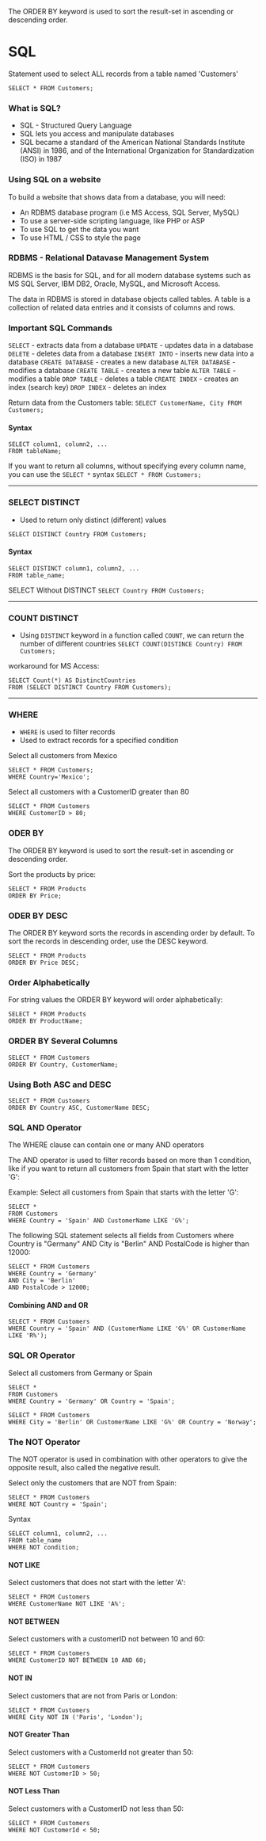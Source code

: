The ORDER BY keyword is used to sort the result-set in ascending or descending order.

# SQL

Statement used to select ALL records from a table named 'Customers'

```
SELECT * FROM Customers;
```
### What is SQL?
- SQL - Structured Query Language
- SQL lets you access and manipulate databases
- SQL became a standard of the American National Standards Institute (ANSI) in 1986, and of the International Organization for Standardization (ISO) in 1987

### Using SQL on a website
To build a website that shows data from a database, you will need:
- An RDBMS database program (i.e MS Access, SQL Server, MySQL)
- To use a server-side scripting language, like PHP or ASP
- To use SQL to get the data you want
- To use HTML / CSS to style the page

### RDBMS - Relational Datavase Management System
RDBMS is the basis for SQL, and for all modern database systems such as MS SQL Server, IBM DB2, Oracle, MySQL, and Microsoft Access.

The data in RDBMS is stored in database objects called tables. A table is a collection of related data entries and it consists of columns and rows.

### Important SQL Commands
```SELECT``` - extracts data from a database
```UPDATE``` - updates data in a database
```DELETE``` - deletes data from a database
```INSERT INTO``` - inserts new data into a database
```CREATE DATABASE``` - creates a new database
```ALTER DATABASE``` - modifies a database
```CREATE TABLE``` - creates a new table
```ALTER TABLE``` - modifies a table
```DROP TABLE``` - deletes a table
```CREATE INDEX``` - creates an index (search key)
```DROP INDEX``` - deletes an index

Return data from the Customers table:
```SELECT CustomerName, City FROM Customers;```

#### Syntax
```
SELECT column1, column2, ...
FROM tableName;
```

If you want to return all columns, without specifying every column name, you can use the ```SELECT *``` syntax
```SELECT * FROM Customers;```

---------------------------

### SELECT DISTINCT 
- Used to return only distinct (different) values

```SELECT DISTINCT Country FROM Customers;```

#### Syntax
```
SELECT DISTINCT column1, column2, ...
FROM table_name;
```

SELECT Without DISTINCT
```SELECT Country FROM Customers;```

---------------------------

### COUNT DISTINCT
- Using ```DISTINCT``` keyword in a function called ```COUNT```, we can return the number of different countries
```SELECT COUNT(DISTINCE Country) FROM Customers;```

workaround for MS Access:
```
SELECT Count(*) AS DistinctCountries
FROM (SELECT DISTINCT Country FROM Customers);
```

---------------------------

### WHERE
- ```WHERE``` is used to filter records
- Used to extract records for a specified condition

Select all customers from Mexico
```
SELECT * FROM Customers;
WHERE Country='Mexico';
```

Select all customers with a CustomerID greater than 80

```
SELECT * FROM Customers
WHERE CustomerID > 80;
```

### ODER BY
The ORDER BY keyword is used to sort the result-set in ascending or descending order.

Sort the products by price:
```
SELECT * FROM Products
ORDER BY Price;
```

### ODER BY DESC
The ORDER BY keyword sorts the records in ascending order by default. To sort the records in descending order, use the DESC keyword.

```
SELECT * FROM Products
ORDER BY Price DESC;
```


### Order Alphabetically
For string values the ORDER BY keyword will order alphabetically:

```
SELECT * FROM Products
ORDER BY ProductName;
```

### ORDER BY Several Columns
```
SELECT * FROM Customers
ORDER BY Country, CustomerName;
```

### Using Both ASC and DESC
```
SELECT * FROM Customers
ORDER BY Country ASC, CustomerName DESC;
```


### SQL AND Operator
The WHERE clause can contain one or many AND operators

The AND operator is used to filter records based on more than 1 condition, like if you want to return all customers from Spain that start with the letter 'G':

Example: Select all customers from Spain that starts with the letter 'G':
```
SELECT *
FROM Customers
WHERE Country = 'Spain' AND CustomerName LIKE 'G%';
```

The following SQL statement selects all fields from Customers where Country is "Germany" AND City is "Berlin" AND PostalCode is higher than 12000:

```
SELECT * FROM Customers
WHERE Country = 'Germany'
AND City = 'Berlin'
AND PostalCode > 12000;
```

#### Combining AND and OR
```
SELECT * FROM Customers
WHERE Country = 'Spain' AND (CustomerName LIKE 'G%' OR CustomerName LIKE 'R%');
```

### SQL OR Operator
Select all customers from Germany or Spain

```
SELECT *
FROM Customers
WHERE Country = 'Germany' OR Country = 'Spain';
```

```
SELECT * FROM Customers
WHERE City = 'Berlin' OR CustomerName LIKE 'G%' OR Country = 'Norway';
```

### The NOT Operator
The NOT operator is used in combination with other operators to give the opposite result, also called the negative result.

Select only the customers that are NOT from Spain:
```
SELECT * FROM Customers
WHERE NOT Country = 'Spain';
```

Syntax
```
SELECT column1, column2, ...
FROM table_name
WHERE NOT condition;
```

#### NOT LIKE
Select customers that does not start with the letter 'A':
```
SELECT * FROM Customers
WHERE CustomerName NOT LIKE 'A%';
```

#### NOT BETWEEN
Select customers with a customerID not between 10 and 60:
```
SELECT * FROM Customers
WHERE CustomerID NOT BETWEEN 10 AND 60;
```

#### NOT IN
Select customers that are not from Paris or London:
```
SELECT * FROM Customers
WHERE City NOT IN ('Paris', 'London');
```

#### NOT Greater Than
Select customers with a CustomerId not greater than 50:
```
SELECT * FROM Customers
WHERE NOT CustomerID > 50;
```

#### NOT Less Than
Select customers with a CustomerID not less than 50:
```
SELECT * FROM Customers
WHERE NOT CustomerId < 50;
```











